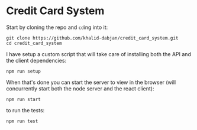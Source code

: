 # Credit Card System

Start by cloning the repo and `cd`ing into it:

```
git clone https://github.com/khalid-dabjan/credit_card_system.git
cd credit_card_system
```

I have setup a custom script that will take care of installing both the API and the client dependencies:

```
npm run setup
```

When that's done you can start the server to view in the browser (will concurrently start both the node server and the react client):

```
npm run start
```

to run the tests:

```
npm run test
```
